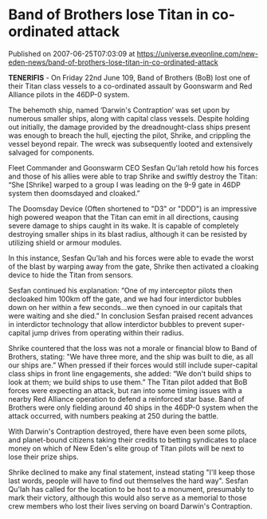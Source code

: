 # Band of Brothers lose Titan in co-ordinated attack
Published on 2007-06-25T07:03:09 at https://universe.eveonline.com/new-eden-news/band-of-brothers-lose-titan-in-co-ordinated-attack

**TENERIFIS** \- On Friday 22nd June 109, Band of Brothers (BoB) lost one of their Titan class vessels to a co-ordinated assault by Goonswarm and Red Alliance pilots in the 46DP-0 system. 

The behemoth ship, named ‘Darwin's Contraption’ was set upon by numerous smaller ships, along with capital class vessels. Despite holding out initially, the damage provided by the dreadnought-class ships present was enough to breach the hull, ejecting the pilot, Shrike, and crippling the vessel beyond repair. The wreck was subsequently looted and extensively salvaged for components. 

Fleet Commander and Goonswarm CEO Sesfan Qu'lah retold how his forces and those of his allies were able to trap Shrike and swiftly destroy the Titan: “She [Shrike] warped to a group I was leading on the 9-9 gate in 46DP system then doomsdayed and cloaked.” 

The Doomsday Device (Often shortened to "D3" or "DDD") is an impressive high powered weapon that the Titan can emit in all directions, causing severe damage to ships caught in its wake. It is capable of completely destroying smaller ships in its blast radius, although it can be resisted by utilizing shield or armour modules. 

In this instance, Sesfan Qu'lah and his forces were able to evade the worst of the blast by warping away from the gate, Shrike then activated a cloaking device to hide the Titan from sensors. 

Sesfan continued his explanation: “One of my interceptor pilots then decloaked him 100km off the gate, and we had four interdictor bubbles down on her within a few seconds...we then cynoed in our capitals that were waiting and she died.” In conclusion Sesfan praised recent advances in interdictor technology that allow interdictor bubbles to prevent super-capital jump drives from operating within their radius. 

Shrike countered that the loss was not a morale or financial blow to Band of Brothers, stating: "We have three more, and the ship was built to die, as all our ships are.” When pressed if their forces would still include super-capital class ships in front line engagements, she added: “We don't build ships to look at them; we build ships to use them.” The Titan pilot added that BoB forces were expecting an attack, but ran into some timing issues with a nearby Red Alliance operation to defend a reinforced star base. Band of Brothers were only fielding around 40 ships in the 46DP-0 system when the attack occurred, with numbers peaking at 250 during the battle. 

With Darwin's Contraption destroyed, there have even been some pilots, and planet-bound citizens taking their credits to betting syndicates to place money on which of New Eden's elite group of Titan pilots will be next to lose their prize ships. 

Shrike declined to make any final statement, instead stating "I'll keep those last words, people will have to find out themselves the hard way". Sesfan Qu'lah has called for the location to be host to a monument, presumably to mark their victory, although this would also serve as a memorial to those crew members who lost their lives serving on board Darwin's Contraption.
